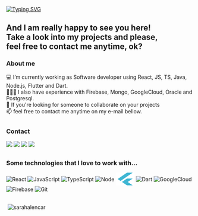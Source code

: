<a href="https://git.io/typing-svg"><img src="https://readme-typing-svg.demolab.com?font=Fira+Code&weight=500&size=30&duration=4000&pause=1000&color=9cbff6&width=435&lines=Hi!+I'm+Sarah+Alencar" alt="Typing SVG" /></a>

<h2>
<p>
And I am really happy to see you here!<br/>
Take a look into my projects and please, <br/>
feel free to contact me anytime, ok?<br/>
</p>
</h2>
<h3>
  About me
</h3>
<p>
💻   I’m currently working as Software developer using React, JS, TS, Java, Node.js, Flutter and Dart. <br>
👩🏼‍💻   I also have experience with Firebase, Mongo, GoogleCloud, Oracle and Postgresql. <br>
👀   If you're looking for someone to collaborate on your projects <br>
📫   feel free to contact me anytime on my e-mail bellow. <br>                            
</p>
  
##
<h3>
  Contact 
</h3>
  
<div>
  <a href="https://www.linkedin.com/in/sarahbezerra" target="_blank"><img src="https://img.shields.io/badge/-LinkedIn-%230077B5?style=for-the-badge&logo=linkedin&logoColor=white" target="_blank"></a> 
  <a href="https://instagram.com/sarahcalbez" target="_blank"><img src="https://img.shields.io/badge/-Instagram-%23E4405F?style=for-the-badge&logo=instagram&logoColor=white" target="_blank"></a>
  <a href="https://discordapp.com/users/Sarahcalbez#6667" target="_blank"><img src="https://img.shields.io/badge/Discord-7289DA?style=for-the-badge&logo=discord&logoColor=white" target="_blank"></a> 
  <a href = "mailto:sarah.petrola@gmail.com"><img src="https://img.shields.io/badge/-Gmail-%23333?style=for-the-badge&logo=gmail&logoColor=white" target="_blank"></a>
</div>

  ##
<div style="display: inline_block">
  <h3>
    Some technologies that I love to work with...
  </h3>
  <img align="center" alt="React" height="34" width="50" src="https://cdn.jsdelivr.net/gh/devicons/devicon@latest/icons/react/react-original.svg" />
  <img align="center" alt="JavaScript" height="34" width="50" src="https://cdn.jsdelivr.net/gh/devicons/devicon@latest/icons/javascript/javascript-original.svg" />
  <img align="center" alt="TypeScript" height="34" width="50" src="https://cdn.jsdelivr.net/gh/devicons/devicon@latest/icons/typescript/typescript-original.svg" />
  <img align="center" alt="Node" height="34" width="50" src="https://cdn.jsdelivr.net/gh/devicons/devicon@latest/icons/nodejs/nodejs-original.svg" />
  <img align="center" alt="Flutter" height="34" width="50" src="https://raw.githubusercontent.com/devicons/devicon/master/icons/flutter/flutter-plain.svg">
  <img align="center" alt="Dart" height="34" width="50" src="https://cdn.jsdelivr.net/gh/devicons/devicon/icons/dart/dart-original.svg">
  <img align="center" alt="GoogleCloud" height="34" width="50" src="https://cdn.jsdelivr.net/gh/devicons/devicon@latest/icons/googlecloud/googlecloud-original.svg" />
  <img align="center" alt="Firebase" height="34" width="50" src="https://cdn.jsdelivr.net/gh/devicons/devicon@latest/icons/firebase/firebase-original.svg" />


  <img align="center" alt="Git" height="34" width="50" src="https://cdn.jsdelivr.net/gh/devicons/devicon/icons/git/git-original.svg" />
</div>
  
##

<p>&nbsp;<img align="center" src="https://github-readme-stats.vercel.app/api?username=sarahcalbez&show_icons=true&locale=en" alt="sarahalencar" /></p>


